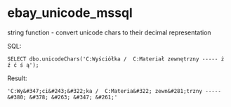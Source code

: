 # ebay_unicode_mssql
string function - convert unicode chars to their decimal representation

SQL:
```
SELECT dbo.unicodeChars('C:Wyściółka /  C:Materiał zewnętrzny ----- ż ź ć ś ą');
```
Result:
```
'C:Wy&#347;ci&#243;&#322;ka /  C:Materia&#322; zewn&#281;trzny ----- &#380; &#378; &#263; &#347; &#261;'
```
